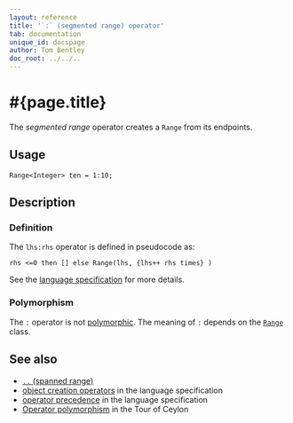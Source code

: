 ```yaml
---
layout: reference
title: '`:` (segmented range) operator'
tab: documentation
unique_id: docspage
author: Tom Bentley
doc_root: ../../..
---
```


# #{page.title}

The *segmented range* operator creates a `Range` from its endpoints.

## Usage 

<!-- try: -->
    Range<Integer> ten = 1:10;

## Description


### Definition

The `lhs:rhs` operator is defined in pseudocode as:

<!-- check:none -->
<!-- try: -->
    rhs <=0 then [] else Range(lhs, {lhs++ rhs times} )

See the [language specification](#{site.urls.spec_current}#constructors) for 
more details.

### Polymorphism

The `:` operator is not [polymorphic](#{page.doc_root}/reference/operator/operator-polymorphism). 
The meaning of `:` depends on the 
[`Range`](#{site.urls.apidoc_current}/Range.type.html) 
class.

## See also

* [`..` (spanned range)](../spanned-range)
* [object creation operators](#{site.urls.spec_current}#constructors) in the 
  language specification
* [operator precedence](#{site.urls.spec_current}#operatorprecedence) in the 
  language specification
* [Operator polymorphism](#{page.doc_root}/tour/language-module/#operator_polymorphism) 
  in the Tour of Ceylon

